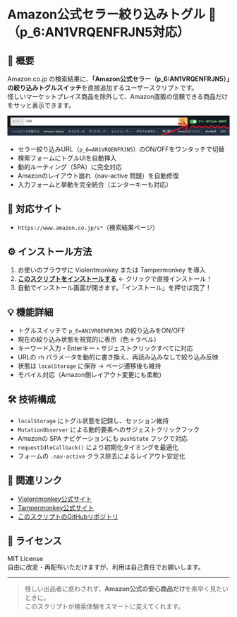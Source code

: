 # Amazon公式セラー絞り込みトグル 🔄（p_6:AN1VRQENFRJN5対応）

## 📌 概要

Amazon.co.jp の検索結果に、**「Amazon公式セラー（p_6:AN1VRQENFRJN5）」の絞り込みトグルスイッチ**を直接追加するユーザースクリプトです。  
怪しいマーケットプレイス商品を除外して、Amazon直販の信頼できる商品だけをサッと表示できます。

<p>
  <img src=".github/images/amazon-official-seller-filter-toggle-image01.png" alt="Amazon検索フォームに表示されたトグルスイッチUI" width="600">
</p>

- セラー絞り込みURL（`p_6=AN1VRQENFRJN5`）のON/OFFをワンタッチで切替
- 検索フォームにトグルUIを自動挿入
- 動的ルーティング（SPA）に完全対応
- Amazonのレイアウト崩れ（nav-active 問題）を自動修復
- 入力フォームと挙動を完全統合（エンターキーも対応）

## 🧩 対応サイト

- `https://www.amazon.co.jp/s*`（検索結果ページ）

## ⚙️ インストール方法

1. お使いのブラウザに Violentmonkey または Tampermonkey を導入
2. **[このスクリプトをインストールする](https://raw.githubusercontent.com/koyasi777/amazon-seller-filter-toggle/main/amazon-official-seller-filter-toggle.user.js)** ← クリックで直接インストール！
3. 自動でインストール画面が開きます。「インストール」を押せば完了！

## 💡 機能詳細

- トグルスイッチで `p_6=AN1VRQENFRJN5` の絞り込みをON/OFF
- 現在の絞り込み状態を視覚的に表示（色＋ラベル）
- キーワード入力・Enterキー・サジェストクリックすべてに対応
- URLの `rh` パラメータを動的に書き換え、再読み込みなしで絞り込み反映
- 状態は `localStorage` に保存 → ページ遷移後も維持
- モバイル対応（Amazon側レイアウト変更にも柔軟）

## 🛠 技術構成

- `localStorage` にトグル状態を記録し、セッション維持
- `MutationObserver` による動的要素へのサジェストクリックフック
- Amazonの SPA ナビゲーションにも `pushState` フックで対応
- `requestIdleCallback()` により初期化タイミングを最適化
- フォームの `.nav-active` クラス除去によるレイアウト安定化

## 🔗 関連リンク

- [Violentmonkey公式サイト](https://violentmonkey.github.io/)
- [Tampermonkey公式サイト](https://www.tampermonkey.net/)
- [このスクリプトのGitHubリポジトリ](https://github.com/koyasi777/amazon-seller-filter-toggle)

## 📜 ライセンス

MIT License  
自由に改変・再配布いただけますが、利用は自己責任でお願いします。

---

> 怪しい出品者に惑わされず、**Amazon公式の安心商品だけ**を素早く見たいときに。  
> このスクリプトが検索体験をスマートに変えてくれます。

